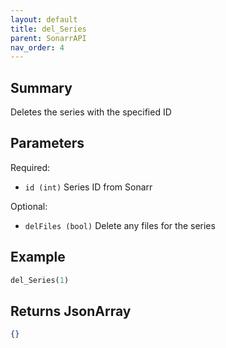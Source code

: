 ```yaml
---
layout: default
title: del_Series
parent: SonarrAPI
nav_order: 4
---
```


## Summary

Deletes the series with the specified ID

## Parameters

Required:

- `id (int)` Series ID from Sonarr

Optional:

- `delFiles (bool)`  Delete any files for the series

## Example

```python
del_Series(1)
```

## Returns JsonArray

```json
{}
```
